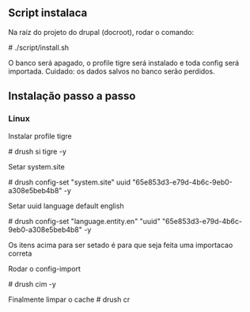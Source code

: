 ## Script instalaca
Na raiz do projeto do drupal (docroot), rodar o comando:


\# ./script/install.sh

O banco será apagado, o profile tigre será instalado e toda config será importada. Cuidado: os dados salvos no banco serão perdidos.

## Instalação passo a passo

### Linux
Instalar profile tigre

\# drush si tigre -y

Setar system.site

\# drush config-set "system.site" uuid "65e853d3-e79d-4b6c-9eb0-a308e5beb4b8" -y

Setar uuid language default english

\# drush config-set "language.entity.en" "uuid" "65e853d3-e79d-4b6c-9eb0-a308e5beb4b8" -y

Os itens acima para ser setado é para que seja feita uma importacao correta

Rodar o config-import

\# drush cim -y



Finalmente limpar o cache
\# drush cr